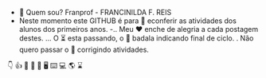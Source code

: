 -  👋 Quem sou? Franprof - FRANCINILDA F. REIS
-  Neste momento este GITHUB é para 👀 econferir as atividades dos alunos dos primeiros anos.
-.. Meu ❤️ enche de alegria a cada postagem destes.
... O ⏳ esta passando, o 🔔 badala indicando final de ciclo.
. Não quero passar o 🎄 corrigindo atividades.



<!---
Franprof/Franprof is a ✨ special ✨ repository because its `README.md` (this file) appears on your GitHub profile.
You can click the Preview link to take a look at your changes.
--->
👇 👍 👏 🥳 🥈 🖥️ ⌨️ 💻 🌎  ⌛ 
